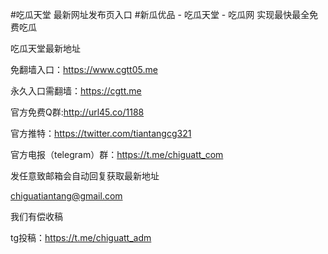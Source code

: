 #吃瓜天堂 最新网址发布页入口
#新瓜优品 - 吃瓜天堂 - 吃瓜网 实现最快最全免费吃瓜


吃瓜天堂最新地址

免翻墙入口：https://www.cgtt05.me

永久入口需翻墙：https://cgtt.me

官方免费Q群:http://url45.co/1188

官方推特：https://twitter.com/tiantangcg321

官方电报（telegram）群：https://t.me/chiguatt_com

发任意致邮箱会自动回复获取最新地址

chiguatiantang@gmail.com

我们有偿收稿

tg投稿：https://t.me/chiguatt_adm

